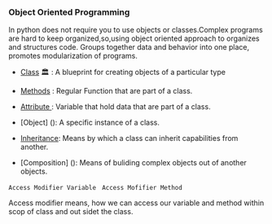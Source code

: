 ### Object Oriented Programming 

In python does not require you to use objects or classes.Complex programs are hard to keep organized,so,using object oriented approach to organizes and structures code.
Groups together data and behavior into one place, promotes modularization of programs.

- [Class](https://docs.python.org/3/tutorial/classes.html) 🏛 :
    A blueprint for creating objects of a particular type
    
- [Methods]() : Regular Function that are part of a class.

- [Attribute ](<img align="left" alt="Method Image" width="26px" src="https://cdn0.iconfinder.com/data/icons/alzheimer-s-disease-symbol-color/64/stage-step-method-arrange-procedure-512.png" />): Variable that hold data that are part of a class.

- [Object] (): A specific instance of a class.

- [Inheritance](): Means by which a class can inherit capabilities from another.

- [Composition] (): Means of buliding complex objects out of another objects.



` Access Modifier Variable ` &nbsp;
` Access Mofifier Method `

Access modifier means, how we can access our variable and method within scop of class and out sidet the class. 




